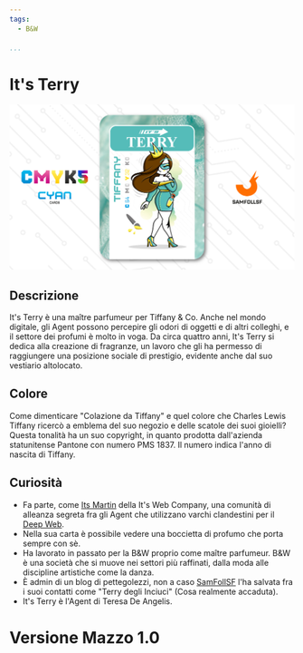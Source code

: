 ```yaml
---
tags:
  - B&W

...
```


# It's Terry

![itsterry](../eg/C/itsterry.jpg)

## Descrizione

It's Terry è una maître parfumeur per Tiffany & Co. Anche nel mondo digitale, gli Agent possono percepire gli odori di oggetti e di altri colleghi, e il settore dei profumi è molto in voga. Da circa quattro anni, It's Terry si dedica alla creazione di fragranze, un lavoro che gli ha permesso di raggiungere una posizione sociale di prestigio, evidente anche dal suo vestiario altolocato.

## Colore

Come dimenticare "Colazione da Tiffany" e quel colore che Charles Lewis Tiffany ricercò a emblema del suo negozio e delle scatole dei suoi gioielli? Questa tonalità ha un suo copyright, in quanto prodotta dall'azienda statunitense Pantone con numero PMS 1837. Il numero indica l'anno di nascita di Tiffany.

## Curiosità

- Fa parte, come [Its Martin](../Giallo/martin.md) della It's Web Company, una comunità di alleanza segreta fra gli Agent che utilizzano varchi clandestini per il [Deep Web](../Remix/deep.md).
- Nella sua carta è possibile vedere una boccietta di profumo che porta sempre con sè.
- Ha lavorato in passato per la B&W proprio come maître parfumeur. B&W è una società che si muove nei settori più raffinati, dalla moda alle discipline artistiche come la danza.
- È admin di un blog di pettegolezzi, non a caso [SamFollSF](../Remix/samfollsf.md) l'ha salvata fra i suoi contatti come "Terry degli Inciuci" (Cosa realmente accaduta).
- It's Terry è l'Agent di Teresa De Angelis.

# Versione Mazzo 1.0
